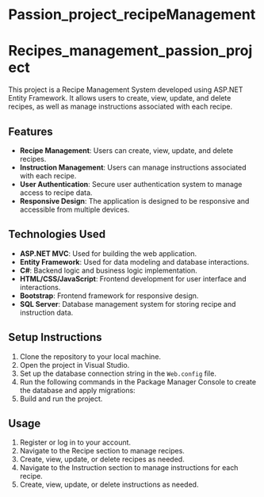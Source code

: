 # Passion_project_recipeManagement
# Recipes_management_passion_project


This project is a Recipe Management System developed using ASP.NET Entity Framework. It allows users to create, view, update, and delete recipes, as well as manage instructions associated with each recipe.

## Features

- **Recipe Management**: Users can create, view, update, and delete recipes.
- **Instruction Management**: Users can manage instructions associated with each recipe.
- **User Authentication**: Secure user authentication system to manage access to recipe data.
- **Responsive Design**: The application is designed to be responsive and accessible from multiple devices.

## Technologies Used

- **ASP.NET MVC**: Used for building the web application.
- **Entity Framework**: Used for data modeling and database interactions.
- **C#**: Backend logic and business logic implementation.
- **HTML/CSS/JavaScript**: Frontend development for user interface and interactions.
- **Bootstrap**: Frontend framework for responsive design.
- **SQL Server**: Database management system for storing recipe and instruction data.

## Setup Instructions

1. Clone the repository to your local machine.
2. Open the project in Visual Studio.
3. Set up the database connection string in the `Web.config` file.
4. Run the following commands in the Package Manager Console to create the database and apply migrations:
5. Build and run the project.

## Usage

1. Register or log in to your account.
2. Navigate to the Recipe section to manage recipes.
3. Create, view, update, or delete recipes as needed.
4. Navigate to the Instruction section to manage instructions for each recipe.
5. Create, view, update, or delete instructions as needed.



